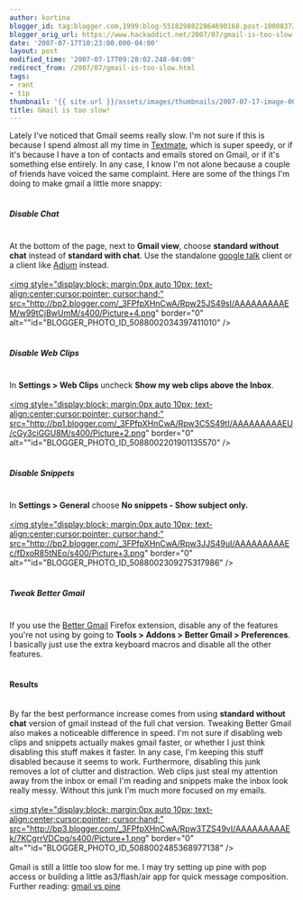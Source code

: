 ```yaml
---
author: kortina
blogger_id: tag:blogger.com,1999:blog-5518298822864690168.post-1000837348147194030
blogger_orig_url: https://www.hackaddict.net/2007/07/gmail-is-too-slow.html
date: '2007-07-17T10:23:00.000-04:00'
layout: post
modified_time: '2007-07-17T09:28:02.248-04:00'
redirect_from: /2007/07/gmail-is-too-slow.html
tags:
- rant
- tip
thumbnail: '{{ site.url }}/assets/images/thumbnails/2007-07-17-image-0000.png'
title: Gmail is too slow!
---
```


Lately I've noticed that Gmail seems really slow.  I'm not sure if this is because I spend almost all my time in <a href="http://macromates.com/" title="TextMate — The Missing Editor for Mac OS X">Textmate</a>, which is super speedy, or if it's because I have a ton of contacts and emails stored on Gmail, or if it's something else entirely.  In any case, I know I'm not alone because a couple of friends have voiced the same complaint.  Here are some of the things I'm doing to make gmail a little more snappy:<br /><br /><h5>Disable Chat</h5><br />At the bottom of the page, next to <b>Gmail view</b>, choose <b>standard without chat</b> instead of <b>standard with chat</b>.  Use the standalone <a href="http://www.google.com/talk/" title="Google Talk">google talk</a> client or a client like <a href="http://www.adiumx.com/" title="Adium - Download">Adium</a> instead.<br /><br /><a onblur="try {parent.deselectBloggerImageGracefully();} catch(e) {}" href="http://bp2.blogger.com/_3FPfpXHnCwA/Rpw25JS49sI/AAAAAAAAAEM/w99tCjBwUmM/s1600-h/Picture+4.png"><img style="display:block; margin:0px auto 10px; text-align:center;cursor:pointer; cursor:hand;" src="http://bp2.blogger.com/_3FPfpXHnCwA/Rpw25JS49sI/AAAAAAAAAEM/w99tCjBwUmM/s400/Picture+4.png" border="0" alt=""id="BLOGGER_PHOTO_ID_5088002034397411010" /></a><br /><br /><h5>Disable Web Clips</h5><br />In <b>Settings > Web Clips</b> uncheck <b>Show my web clips above the Inbox</b>.<br /><br /><a onblur="try {parent.deselectBloggerImageGracefully();} catch(e) {}" href="http://bp1.blogger.com/_3FPfpXHnCwA/Rpw3C5S49tI/AAAAAAAAAEU/cGy3ciGGU8M/s1600-h/Picture+2.png"><img style="display:block; margin:0px auto 10px; text-align:center;cursor:pointer; cursor:hand;" src="http://bp1.blogger.com/_3FPfpXHnCwA/Rpw3C5S49tI/AAAAAAAAAEU/cGy3ciGGU8M/s400/Picture+2.png" border="0" alt=""id="BLOGGER_PHOTO_ID_5088002201901135570" /></a><br /><br /><h5>Disable Snippets</h5><br />In <b>Settings > General</b> choose <b>No snippets - Show subject only.</b><br /><br /><a onblur="try {parent.deselectBloggerImageGracefully();} catch(e) {}" href="http://bp2.blogger.com/_3FPfpXHnCwA/Rpw3JJS49uI/AAAAAAAAAEc/fDxoR85tNEo/s1600-h/Picture+3.png"><img style="display:block; margin:0px auto 10px; text-align:center;cursor:pointer; cursor:hand;" src="http://bp2.blogger.com/_3FPfpXHnCwA/Rpw3JJS49uI/AAAAAAAAAEc/fDxoR85tNEo/s400/Picture+3.png" border="0" alt=""id="BLOGGER_PHOTO_ID_5088002309275317986" /></a><br /><br /><h5>Tweak Better Gmail</h5><br />If you use the <a href="http://lifehacker.com/software/gmail/lifehacker-code-better-gmail-firefox-extension-251923.php" title="Lifehacker Code: Better Gmail (Firefox extension) - Lifehacker">Better Gmail</a> Firefox extension, disable any of the features you're not using by going to <b>Tools > Addons > Better Gmail > Preferences</b>.  I basically just use the extra keyboard macros and disable all the other features.<br /><br /><h4>Results</h4><br />By far the best performance increase comes from using <b>standard without chat</b> version of gmail instead of the full chat version.  Tweaking Better Gmail also makes a noticeable difference in speed.  I'm not sure if disabling web clips and snippets actually makes gmail faster, or whether I just think disabling this stuff makes it faster.  In any case, I'm keeping this stuff disabled because it seems to work.  Furthermore, disabling this junk removes a lot of clutter and distraction.  Web clips just steal my attention away from the inbox or email I'm reading and snippets make the inbox look really messy.  Without this junk I'm much more focused on my emails.<br /><br /><a onblur="try {parent.deselectBloggerImageGracefully();} catch(e) {}" href="http://bp3.blogger.com/_3FPfpXHnCwA/Rpw3TZS49vI/AAAAAAAAAEk/7KCgrrVDCpg/s1600-h/Picture+1.png"><img style="display:block; margin:0px auto 10px; text-align:center;cursor:pointer; cursor:hand;" src="http://bp3.blogger.com/_3FPfpXHnCwA/Rpw3TZS49vI/AAAAAAAAAEk/7KCgrrVDCpg/s400/Picture+1.png" border="0" alt=""id="BLOGGER_PHOTO_ID_5088002485368977138" /></a><br /><br />Gmail is still a little too slow for me.  I may try setting up pine with pop access or building a little as3/flash/air app for quick message composition.  Further reading: <a href="http://snarfed.org/space/gmail%20vs%20pine" title="gmail vs pine - snarfed.org">gmail vs pine</a>